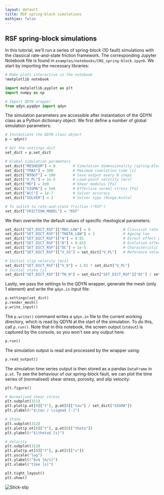 ```yaml
---
layout: default
title: RSF spring-block simulations
mathjax: false
---
```


## RSF spring-block simulations

In this tutorial, we'll run a series of spring-block (1D fault) simulations with the classical rate-and-state friction framework. The corresponding Jupyter Notebook file is found in `examples/notebooks/CNS_spring-block.ipynb`. We start by importing the necessary libraries:

```python
# Make plots interactive in the notebook
%matplotlib notebook

import matplotlib.pyplot as plt
import numpy as np

# Import QDYN wrapper
from qdyn.pyqdyn import qdyn
```

The simulation parameters are accessible after instantiation of the QDYN class as a Python dictionary object. We first define a number of global simulation parameters:

```python
# Instantiate the QDYN class object
p = qdyn()

# Get the settings dict
set_dict = p.set_dict

# Global simulation parameters
set_dict["MESHDIM"] = 0        # Simulation dimensionality (spring-block)
set_dict["TMAX"] = 300         # Maximum simulation time [s]
set_dict["NTOUT"] = 100        # Save output every N steps
set_dict["V_PL"] = 1e-5        # Load-point velocity [m/s]
set_dict["MU"] = 2e9           # Shear modulus [Pa]
set_dict["SIGMA"] = 5e6        # Effective normal stress [Pa]
set_dict["ACC"] = 1e-7         # Solver accuracy
set_dict["SOLVER"] = 2         # Solver type (Runge-Kutta)

# To switch to rate-and-state friction ("RSF")
set_dict["FRICTION_MODEL"] = "RSF"
```

We then overwrite the default values of specific rheological parameters:
```python
set_dict["SET_DICT_RSF"]["RNS_LAW"] = 0               # Classical rate-and-state
set_dict["SET_DICT_RSF"]["THETA_LAW"] = 1             # Ageing law
set_dict["SET_DICT_RSF"]["A"] = 0.01                  # Direct effect parameter [-]
set_dict["SET_DICT_RSF"]["B"] = 0.015                 # Evolution effect parameters [-]
set_dict["SET_DICT_RSF"]["DC"] = 1e-5                 # Characteristic slip distance [m]
set_dict["SET_DICT_RSF"]["V_SS"] = set_dict["V_PL"]   # Reference velocity [m/s]

# Initial slip velocity [m/s]
set_dict["SET_DICT_RSF"]["V_0"] = 1.01 * set_dict["V_PL"]
# Initial state [s]
set_dict["SET_DICT_RSF"]["TH_0"] = set_dict["SET_DICT_RSF"]["DC"] / set_dict["V_PL"]
```

Lastly, we pass the settings to the QDYN wrapper, generate the mesh (only 1 element) and write the `qdyn.in` input file:

```python
p.settings(set_dict)
p.render_mesh()
p.write_input()
```
The `p.write()` command writes a `qdyn.in` file to the current working directory, which is read by QDYN at the start of the simulation. To do this, call `p.run()`. Note that in this notebook, the screen output (`stdout`) is captured by the console, so you won't see any output here.
```python
p.run()
```

The simulation output is read and processed by the wrapper using:

```python
p.read_output()
```

The simulation time series output is then stored as a pandas `DataFrame` in `p.ot`. To see the behaviour of our spring-block fault, we can plot the time series of (normalised) shear stress, porosity, and slip velocity:

```python
plt.figure()

# Normalised shear stress
plt.subplot(311)
plt.plot(p.ot[0]["t"], p.ot[0]["tau"] / set_dict["SIGMA"])
plt.ylabel(r"$\tau / \sigma$ [-]")

# State
plt.subplot(312)
plt.plot(p.ot[0]["t"], p.ot[0]["theta"])
plt.ylabel(r"$\theta$ [s]")

# Velocity
plt.subplot(313)
plt.plot(p.ot[0]["t"], p.ot[0]["v"])
plt.yscale("log")
plt.ylabel(r"$v$ [m/s]")
plt.xlabel("time [s]")

plt.tight_layout()
plt.show()
```
![Stick-slip](img/tutorials/RSF_spring-block/stick-slip.png)
